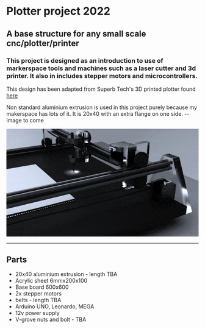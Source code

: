 
# Plotter project 2022

## A base structure for any small scale cnc/plotter/printer

### This project is designed as an introduction to use of markerspace tools and machines such as a laser cutter and 3d printer. It also in includes stepper motors and microcontrollers.

This design has been adapted from Superb Tech's 3D printed plotter found [here](https://www.youtube.com/watch?v=WgsTyhX311E)


Non standard aluminium extrusion is used in this project purely because my makerspace has lots of it.
It is 20x40 with an extra flange on one side. --image to come

![gif](referenceDocs/V01GIF.gif)

---

## Parts
- 20x40 aluminium extrusion - length TBA
- Acrylic sheet 6mmx200x100
- Base board 600x600
- 2x stepper motors
- belts - length TBA
- Arduino UNO, Leonardo, MEGA
- 12v power supply
- V-grove nuts and bolt - TBA

